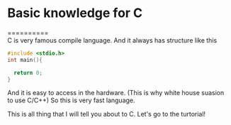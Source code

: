 # Basic knowledge for C
==========  
C is very famous compile language.
And it always has structure like this
```C
#include <stdio.h>
int main(){

  return 0;
}
```
And it is easy to access in the hardware. (This is why white house suasion to use C/C++)
So this is very fast language.

This is all thing that  I will tell you about to C.
Let's go to the turtorial!
